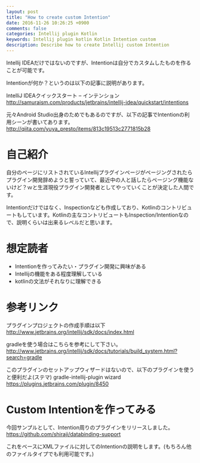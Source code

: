 ```yaml
---
layout: post
title: "How to create custom Intention"
date: 2016-11-26 10:26:25 +0900
comments: false
categories: Intellij plugin Kotlin 
keywords: Intellij plugin kotlin Kotlin Intention custom
description: Describe how to create Intellij custom Intention
---
```


Intellij IDEAだけではないのですが、Intentionは自分でカスタムしたものを作ることが可能です。

Intentionが何か？というのは以下の記事に説明があります。

IntelliJ IDEAクイックスタート – インテンション
http://samuraism.com/products/jetbrains/intellij-idea/quickstart/intentions

元々Android Studio出身のためでもあるのですが、以下の記事でIntentionの利用シーンが書いてあります。
http://qiita.com/yuya_presto/items/813c19513c2771815b28

# 自己紹介

自分のページにリストされているIntellijプラグインページがページングされたらプラグイン開発辞めようと誓っていて、最近中の人と話したらページング機能ないけど？ｗと生涯現役プラグイン開発者としてやっていくことが決定した人間です。

Intentionだけではなく、Inspectionなども作成しており、Kotlinのコントリビュートもしています。Kotlinの主なコントリビュートもInspection/Intentionなので、説明くらいは出来るレベルだと思います。

# 想定読者

* Intentionを作ってみたい・プラグイン開発に興味がある
* Intellijの機能をある程度理解している
* kotlinの文法がそれなりに理解できる

# 参考リンク

プラグインプロジェクトの作成手順は以下
http://www.jetbrains.org/intellij/sdk/docs/index.html

gradleを使う場合はこちらを参考にして下さい。
http://www.jetbrains.org/intellij/sdk/docs/tutorials/build_system.html?search=gradle

このプラグインのセットアップウィザードはないので、以下のプラグインを使うと便利だよ(ステマ)
gradle-intellij-plugin wizard
https://plugins.jetbrains.com/plugin/8450

# Custom Intentionを作ってみる

今回サンプルとして、Intention周りのプラグインをリリースしました。
https://github.com/shiraji/databinding-support

これをベースにXMLファイルに対してのIntentionの説明をします。(もちろん他のファイルタイプでも利用可能です。)

